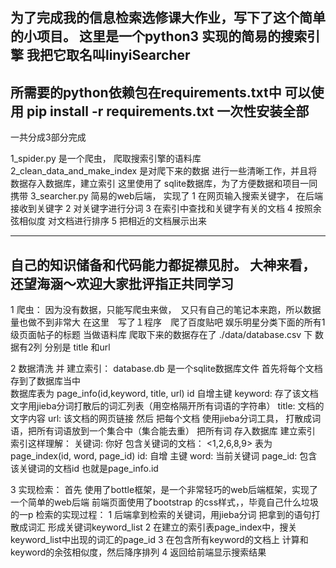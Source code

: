 为了完成我的信息检索选修课大作业，写下了这个简单的小项目。
这里是一个python3 实现的简易的搜索引擎
我把它取名叫linyiSearcher
--------

所需要的python依赖包在requirements.txt中
可以使用 pip install -r requirements.txt 一次性安装全部
--------
一共分成3部分完成

1_spider.py 是一个爬虫， 爬取搜索引擎的语料库
2_clean_data_and_make_index  是对爬下来的数据 进行一些清晰工作，并且将数据存入数据库，建立索引
    这里使用了 sqlite数据库，为了方便数据和项目一同携带
3_searcher.py 简易的web后端， 实现了 
    1 在网页输入搜索关键字， 在后端接收到关键字
    2 对关键字进行分词
    3 在索引中查找和关键字有关的文档
    4 按照余弦相似度 对文档进行排序
    5 把相近的文档展示出来

--------
自己的知识储备和代码能力都捉襟见肘。
大神来看，还望海涵～欢迎大家批评指正共同学习
--------


1 爬虫：
    因为没有数据，只能写爬虫来做，　又只有自己的笔记本来跑，所以数据量也做不到非常大
    在这里　写了１程序　爬了百度贴吧 娱乐明星分类下面的所有1级页面帖子的标题 当做语料库
    爬取下来的数据存在了 ./data/database.csv 下
        数据有2列 分别是  title 和url
        
2 数据清洗 并 建立索引：
    database.db  是一个sqlite数据库文件
    首先将每个文档存到了数据库当中  
    数据库表为 page_info(id,keyword, title, url)
        id 自增主键 
        keyword: 存了该文档文字用jieba分词打散后的词汇列表（用空格隔开所有词语的字符串）
        title: 文档的文字内容 
        url: 该文档的网页链接
    然后 把每个文档 使用jieba分词工具， 打散成词语，把所有词语放到一个集合中（集合能去重）
        把所有词 存入数据库 建立索引  
        索引这样理解：
            关键词:  你好  包含关键词的文档： <1,2,6,8,9>
        表为 page_index(id, word, page_id)
            id: 自增 主键
            word: 当前关键词
            page_id: 包含该关键词的文档id 也就是page_info.id
            
    
3 实现检索：
    首先 使用了bottle框架，是一个非常轻巧的web后端框架，实现了一个简单的web后端
    前端页面使用了bootstrap 的css样式，，毕竟自己什么垃圾的一p
    检索的实现过程：
        1 后端拿到检索的关键词，用jieba分词 把拿到的语句打散成词汇 形成关键词keyword_list
        2 在建立的索引表page_index中，搜关keyword_list中出现的词汇的page_id
        3 在包含所有keyword的文档上 计算和keyword的余弦相似度，然后降序排列
        4 返回给前端显示搜索结果


